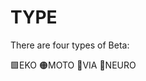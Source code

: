 # TYPE

There are four types of Beta:

🟩<eko>EKO</eko>
🟠<moto>MOTO</moto>
🔻<via>VIA</via>
💜<neuro>NEURO</neuro>